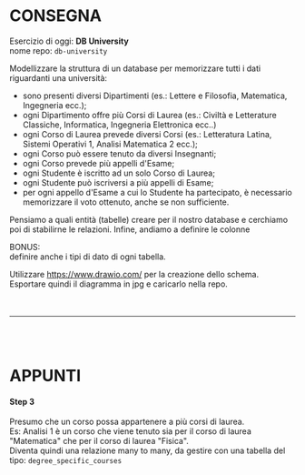 # CONSEGNA

Esercizio di oggi: **DB University**
<br />
nome repo: `db-university`

Modellizzare la struttura di un database per memorizzare tutti i dati riguardanti una università:

- sono presenti diversi Dipartimenti (es.: Lettere e Filosofia, Matematica, Ingegneria ecc.);
- ogni Dipartimento offre più Corsi di Laurea (es.: Civiltà e Letterature Classiche, Informatica, Ingegneria Elettronica ecc..)
- ogni Corso di Laurea prevede diversi Corsi (es.: Letteratura Latina, Sistemi Operativi 1, Analisi Matematica 2 ecc.);
- ogni Corso può essere tenuto da diversi Insegnanti;
- ogni Corso prevede più appelli d'Esame;
- ogni Studente è iscritto ad un solo Corso di Laurea;
- ogni Studente può iscriversi a più appelli di Esame;
- per ogni appello d'Esame a cui lo Studente ha partecipato, è necessario memorizzare il voto ottenuto, anche se non sufficiente.
<!-- -->

Pensiamo a quali entità (tabelle) creare per il nostro database e cerchiamo poi di stabilirne le relazioni. Infine, andiamo a definire le colonne

BONUS:
<br />
definire anche i tipi di dato di ogni tabella.

Utilizzare https://www.drawio.com/ per la creazione dello schema.
<br />
Esportare quindi il diagramma in jpg e caricarlo nella repo.
<br />
<br />
<br />
<hr />
<br />
<br />

# APPUNTI
#### Step 3
Presumo che un corso possa appartenere a più corsi di laurea.
<br />
Es: Analisi 1 è un corso che viene tenuto sia per il corso di laurea "Matematica" che per il corso di laurea "Fisica".
<br />
Diventa quindi una relazione many to many, da gestire con una tabella del tipo: `degree_specific_courses`